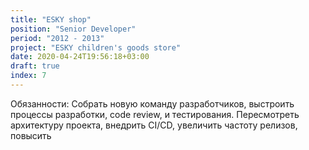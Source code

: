 ```yaml
---
title: "ESKY shop"
position: "Senior Developer"
period: "2012 - 2013"
project: "ESKY children's goods store"
date: 2020-04-24T19:56:18+03:00
draft: true
index: 7
---
```


Обязанности:
Собрать новую команду разработчиков, выстроить процессы разработки, code review, и тестирования. Пересмотреть архитектуру проекта, внедрить CI/CD, увеличить частоту релизов, повысить 
